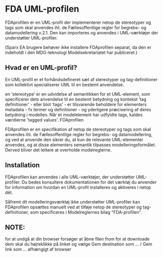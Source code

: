 FDA UML-profilen
=======

FDAprofilen er en UML-profil der implementerer netop de stereotyper og tags som skal anvendes iht. de Fællesoffentlige regler for begrebs- og datamodellering v.2.1. Den kan importeres og anvendes i UML-værktøjer der understøtter UML-profiler.

(Sparx EA brugere behøver ikke installere FDAprofilen separat, da den er indeholdt i den MDG-teknologi Modelsekretariatet har publiceret.)

## Hvad er en UML-profil?
En UML-profil er et forhåndsdefineret sæt af stereotyper og tag-definitioner som kollektivt specialiserer UML til en bestemt anvendelse.

en ‘stereotype’ er en udvidelse af semantikken for et UML-element, som specificerer dets anvendelse til en bestemt betydning og kontekst
‘tag definitioner’ - eller blot ‘tags’ - er tilsvarende beholdere for elementers metadata - fx termer og definitioner - og yderligere præcisering af deres betydning i modellen. Når et modelelement har udfyldte tags, kaldes værdierne 'tagged values'.
FDAprofilen

FDAprofilen er en specifikation af netop de stereotyper og tags som skal anvendes iht. de Fællesoffentlige regler for begrebs- og datamodellering, og ved at anvende den sikrer du, at kun de relevante UML-elementer anvendes, og at disse elementers semantik tilpasses modelleringsformålet. Derved bliver det lettere at overholde modelreglerne.

## Installation

FDAprofilen kan anvendes i alle UML-værktøjer, der understøtter UML-profiler. Du bedes konsultere dokumentationen for det værktøj du anvender for information om hvordan en UML-profil installeres og aktiveres i netop dét.

Såfremt dit modelleringsværktøj ikke understøtter UML-profiler kan FDAprofilen opsættes manuelt ved at tilføje netop de stereotyper og tag-definitioner, som specificeres i Modelreglernes bilag "FDA-profilen".


## NOTE: 
for at undgå at din browser forsøger at åbne filen from for at downloade dem skal du højreklikke på linket og vælge Gem destination som ... / Gem link som ... afhængigt af browser
